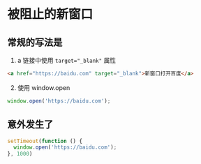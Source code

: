 # 被阻止的新窗口

## 常规的写法是

1. a 链接中使用 `target="_blank"` 属性

<open-new-window-link />

```html
<a href="https://baidu.com" target="_blank">新窗口打开百度</a>
```

2. 使用 window.open 

<open-new-window-button />

```js
window.open('https://baidu.com');
```

## 意外发生了

<open-new-window-async />

```js
setTimeout(function () {
  window.open('https://baidu.com');
}, 1000)
```